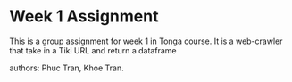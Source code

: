 # Week 1 Assignment

This is a group assignment for week 1 in Tonga course.
It is a web-crawler that take in a Tiki URL and return a dataframe

authors: Phuc Tran, Khoe Tran.